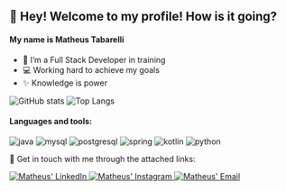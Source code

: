 ## 👋 Hey! Welcome to my profile! How is it going? 

#### My name is Matheus Tabarelli

- 🚀 I’m a Full Stack Developer in training 
- 💻 Working hard to achieve my goals
- ✨ Knowledge is power

![GitHub stats](https://github-readme-stats.vercel.app/api?username=MatheusTabarelli&show_icons=true&hide_title=true&count_private=true&include_all_commits=true&count_private=true&theme=gotham)
![Top Langs](https://github-readme-stats.vercel.app/api/top-langs/?username=MatheusTabarelli&layout=compact&theme=gotham&custom_title=Statistics)  
#### Languages and tools:
![java](https://img.shields.io/badge/Java-ED8B00?style=for-the-badge&logo=java&logoColor=white)
![mysql](https://img.shields.io/badge/MySQL-00000F?style=for-the-badge&logo=mysql&logoColor=white)
![postgresql](https://img.shields.io/badge/PostgreSQL-316192?style=for-the-badge&logo=postgresql&logoColor=white)
![spring](https://img.shields.io/badge/Spring-6DB33F?style=for-the-badge&logo=spring&logoColor=white)
![kotlin](https://img.shields.io/badge/Kotlin-0095D5?&style=for-the-badge&logo=kotlin&logoColor=white)
![python](https://img.shields.io/badge/Python-14354C?style=for-the-badge&logo=python&logoColor=white)

🔗 Get in touch with me through the attached links:  

<a href="https://www.linkedin.com/in/matheus-tabarelli-272801176/">
   <img alt="Matheus' LinkedIn" src="https://img.shields.io/badge/LinkedIn-0077B5?style=for-the-badge&logo=linkedin&logoColor=white" />
</a>
<a href="https://www.instagram.com/matheustabarelli_/">
   <img alt="Matheus' Instagram" src="https://img.shields.io/badge/Instagram-E4405F?style=for-the-badge&logo=instagram&logoColor=white" />
</a>
<a href="mailto:12tabarelli@gmail.com">
   <img alt="Matheus' Email" src="https://img.shields.io/badge/Gmail-D14836?style=for-the-badge&logo=gmail&logoColor=white" />
</a>



